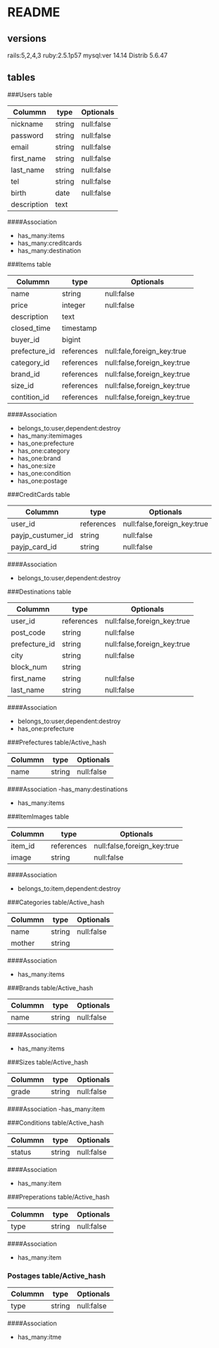 # README

## versions
rails:5,2,4,3
ruby:2.5.1p57
mysql:ver 14.14 Distrib 5.6.47

## tables

###Users table

|Colummn|type|Optionals|
|-------|----|---------|
|nickname|string|null:false|
|password|string|null:false|
|email|string|null:false|
|first_name|string|null:false|
|last_name|string|null:false|
|tel|string|null:false|
|birth|date|null:false|
|description|text||

####Association
- has_many:items
- has_many:creditcards
- has_many:destination

###Items table

|Colummn|type|Optionals|
|-------|----|---------|
|name|string|null:false|
|price|integer|null:false|
|description|text||
|closed_time|timestamp||
|buyer_id|bigint||
|prefecture_id|references|null:fale,foreign_key:true|
|category_id|references|null:false,foreign_key:true|
|brand_id|references|null:false,foreign_key:true|
|size_id|references|null:false,foreign_key:true|
|contition_id|references|null:false,foreign_key:true|

####Association
- belongs_to:user,dependent:destroy
- has_many:itemimages
- has_one:prefecture
- has_one:category
- has_one:brand
- has_one:size
- has_one:condition
- has_one:postage

###CreditCards table

|Colummn|type|Optionals|
|-------|----|---------|
|user_id|references|null:false,foreign_key:true|
|payjp_custumer_id|string|null:false|
|payjp_card_id|string|null:false|

####Association
- belongs_to:user,dependent:destroy

###Destinations table

|Colummn|type|Optionals|
|-------|----|---------|
|user_id|references|null:false,foreign_key:true|
|post_code|string|null:false|
|prefecture_id|string|null:false,foreign_key:true|
|city|string|null:false|
|block_num|string||
|first_name|string|null:false|
|last_name|string|null:false|

####Association
- belongs_to:user,dependent:destroy
- has_one:prefecture

###Prefectures table/Active_hash

|Colummn|type|Optionals|
|-------|----|---------|
|name|string|null:false|

####Association
-has_many:destinations
- has_many:items

###ItemImages table

|Colummn|type|Optionals|
|-------|----|---------|
|item_id|references|null:false,foreign_key:true|
|image|string|null:false|

####Association
- belongs_to:item,dependent:destroy

###Categories table/Active_hash

|Colummn|type|Optionals|
|-------|----|---------|
|name|string|null:false|
|mother|string||

####Association
- has_many:items

###Brands table/Active_hash


|Colummn|type|Optionals|
|-------|----|---------|
|name|string|null:false|

####Association
- has_many:items

###Sizes table/Active_hash

|Colummn|type|Optionals|
|-------|----|---------|
|grade|string|null:false|

####Association
-has_many:item

###Conditions table/Active_hash

|Colummn|type|Optionals|
|-------|----|---------|
|status|string|null:false|

####Association
- has_many:item

###Preperations table/Active_hash

|Colummn|type|Optionals|
|-------|----|---------|
|type|string|null:false|

####Association
- has_many:item

### Postages table/Active_hash

|Colummn|type|Optionals|
|-------|----|---------|
|type|string|null:false|

####Association
- has_many:itme

